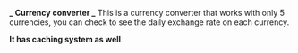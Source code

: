 **_ Currency converter _**
This is a currency converter that works with only 5 currencies, you can check to see the daily exchange rate on each currency.

**It has caching system as well**
